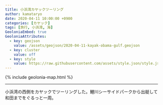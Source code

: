 ```yaml
---
title: 小浜湾カヤックツーリング
author: kamataryo
date: 2020-04-11 10:00:00 +0900
categories: [カヤック]
tags: [旅行, 小浜湾, 海]
GeoloniaEmbed: true
GeoloniaAttributes:
  - key: geojson
    value: /assets/geojson/2020-04-11-kayak-obama-gulf.geojson
  - key: cluster
    value: off
  - key: style
    value: https://raw.githubusercontent.com/assets/style.json/style.json
---
```


{% include geolonia-map.html %}

---

小浜湾の西側をカヤックでツーリングした。鯉川シーサイドパークから出艇して和田までをぐるっと一周。
